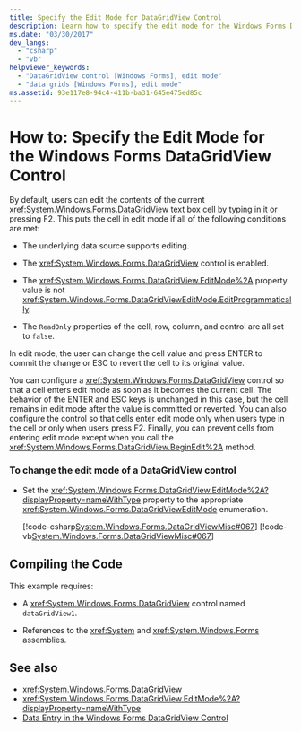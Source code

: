 ```yaml
---
title: Specify the Edit Mode for DataGridView Control
description: Learn how to specify the edit mode for the Windows Forms DataGridView control, which users can edit by typing in it or pressing F2.
ms.date: "03/30/2017"
dev_langs: 
  - "csharp"
  - "vb"
helpviewer_keywords: 
  - "DataGridView control [Windows Forms], edit mode"
  - "data grids [Windows Forms], edit mode"
ms.assetid: 93e117e8-94c4-411b-ba31-645e475ed85c
---
```

# How to: Specify the Edit Mode for the Windows Forms DataGridView Control

By default, users can edit the contents of the current <xref:System.Windows.Forms.DataGridView> text box cell by typing in it or pressing F2. This puts the cell in edit mode if all of the following conditions are met:  
  
- The underlying data source supports editing.  
  
- The <xref:System.Windows.Forms.DataGridView> control is enabled.  
  
- The <xref:System.Windows.Forms.DataGridView.EditMode%2A> property value is not <xref:System.Windows.Forms.DataGridViewEditMode.EditProgrammatically>.  
  
- The `ReadOnly` properties of the cell, row, column, and control are all set to `false`.  
  
 In edit mode, the user can change the cell value and press ENTER to commit the change or ESC to revert the cell to its original value.  
  
 You can configure a <xref:System.Windows.Forms.DataGridView> control so that a cell enters edit mode as soon as it becomes the current cell. The behavior of the ENTER and ESC keys is unchanged in this case, but the cell remains in edit mode after the value is committed or reverted. You can also configure the control so that cells enter edit mode only when users type in the cell or only when users press F2. Finally, you can prevent cells from entering edit mode except when you call the <xref:System.Windows.Forms.DataGridView.BeginEdit%2A> method.  
  
### To change the edit mode of a DataGridView control  
  
- Set the <xref:System.Windows.Forms.DataGridView.EditMode%2A?displayProperty=nameWithType> property to the appropriate <xref:System.Windows.Forms.DataGridViewEditMode> enumeration.  
  
     [!code-csharp[System.Windows.Forms.DataGridViewMisc#067](~/samples/snippets/csharp/VS_Snippets_Winforms/System.Windows.Forms.DataGridViewMisc/CS/datagridviewmisc.cs#067)]
     [!code-vb[System.Windows.Forms.DataGridViewMisc#067](~/samples/snippets/visualbasic/VS_Snippets_Winforms/System.Windows.Forms.DataGridViewMisc/VB/datagridviewmisc.vb#067)]  
  
## Compiling the Code  

 This example requires:  
  
- A <xref:System.Windows.Forms.DataGridView> control named `dataGridView1`.  
  
- References to the <xref:System> and <xref:System.Windows.Forms> assemblies.  
  
## See also

- <xref:System.Windows.Forms.DataGridView>
- <xref:System.Windows.Forms.DataGridView.EditMode%2A?displayProperty=nameWithType>
- [Data Entry in the Windows Forms DataGridView Control](data-entry-in-the-windows-forms-datagridview-control.md)
